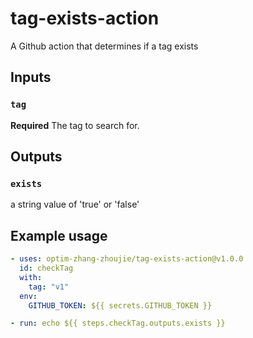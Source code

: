 # tag-exists-action

A Github action that determines if a tag exists

## Inputs

### `tag`

**Required** The tag to search for.

## Outputs

### `exists`

a string value of 'true' or 'false'

## Example usage

```yaml
- uses: optim-zhang-zhoujie/tag-exists-action@v1.0.0
  id: checkTag
  with:
    tag: "v1"
  env:
    GITHUB_TOKEN: ${{ secrets.GITHUB_TOKEN }}

- run: echo ${{ steps.checkTag.outputs.exists }}
```
